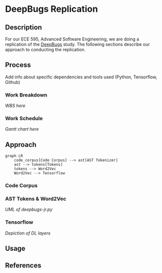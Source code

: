 # DeepBugs Replication

## Description
For our ECE 595, Advanced Software Engineering, we are doing a replication of the [DeepBugs](https://arxiv.org/abs/1805.11683) study. The following sections describe our approach to conducting the replication.

## Process
Add info about specific dependencies and tools used (Python, Tensorflow, Github)
### Work Breakdown
*WBS here*

### Work Schedule
*Gantt chart here*

## Approach
```mermaid
graph LR
    code_corpus[Code Corpus] --> ast[AST Tokenizer]
    ast --> tokens[Tokens]
    tokens --> Word2Vec
    Word2Vec --> Tensorflow
```

### Code Corpus

### AST Tokens & Word2Vec
*UML of deepbugs-jr.py*

### Tensorflow
*Depiction of DL layers*

## Usage

## References
